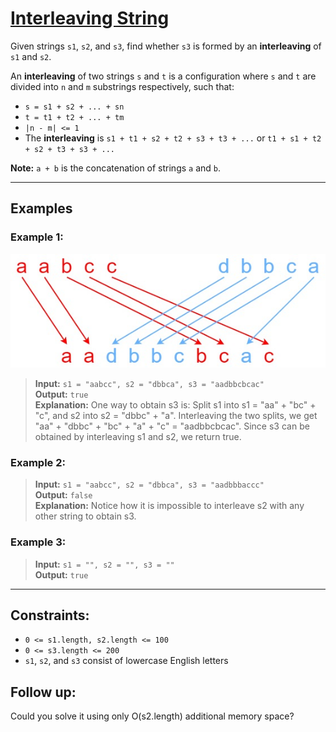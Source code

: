 # [Interleaving String](https://leetcode.com/problems/interleaving-string/)

Given strings `s1`, `s2`, and `s3`, find whether `s3` is formed by an **interleaving** of `s1` and `s2`.

An **interleaving** of two strings `s` and `t` is a configuration where `s` and `t` are divided into `n` and `m` substrings respectively, such that:
- `s = s1 + s2 + ... + sn`
- `t = t1 + t2 + ... + tm`
- `|n - m| <= 1`
- The **interleaving** is `s1 + t1 + s2 + t2 + s3 + t3 + ...` or `t1 + s1 + t2 + s2 + t3 + s3 + ...`

**Note:** `a + b` is the concatenation of strings `a` and `b`.

---

## Examples

### Example 1:
![ex1](../../Image/97.png)
> **Input:** `s1 = "aabcc", s2 = "dbbca", s3 = "aadbbcbcac"`  
> **Output:** `true`  
> **Explanation:** One way to obtain s3 is:
> Split s1 into s1 = "aa" + "bc" + "c", and s2 into s2 = "dbbc" + "a".
> Interleaving the two splits, we get "aa" + "dbbc" + "bc" + "a" + "c" = "aadbbcbcac".
> Since s3 can be obtained by interleaving s1 and s2, we return true.

### Example 2:
> **Input:** `s1 = "aabcc", s2 = "dbbca", s3 = "aadbbbaccc"`  
> **Output:** `false`  
> **Explanation:** Notice how it is impossible to interleave s2 with any other string to obtain s3.

### Example 3:
> **Input:** `s1 = "", s2 = "", s3 = ""`  
> **Output:** `true`

---

## Constraints:
- `0 <= s1.length, s2.length <= 100`
- `0 <= s3.length <= 200`
- `s1`, `s2`, and `s3` consist of lowercase English letters 


## Follow up:
Could you solve it using only O(s2.length) additional memory space?


